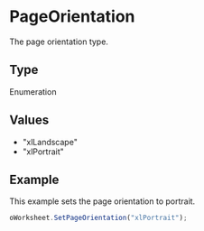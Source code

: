 # PageOrientation

The page orientation type.

## Type

Enumeration

## Values

- "xlLandscape"
- "xlPortrait"


## Example

This example sets the page orientation to portrait.

```javascript
oWorksheet.SetPageOrientation("xlPortrait");
```
